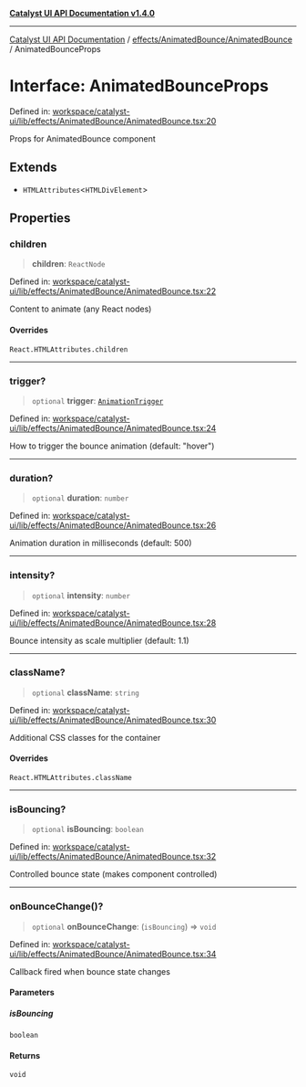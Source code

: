 [**Catalyst UI API Documentation v1.4.0**](../../../../README.md)

---

[Catalyst UI API Documentation](../../../../README.md) / [effects/AnimatedBounce/AnimatedBounce](../README.md) / AnimatedBounceProps

# Interface: AnimatedBounceProps

Defined in: [workspace/catalyst-ui/lib/effects/AnimatedBounce/AnimatedBounce.tsx:20](https://github.com/TheBranchDriftCatalyst/catalyst-ui/blob/main/lib/effects/AnimatedBounce/AnimatedBounce.tsx#L20)

Props for AnimatedBounce component

## Extends

- `HTMLAttributes`\<`HTMLDivElement`\>

## Properties

### children

> **children**: `ReactNode`

Defined in: [workspace/catalyst-ui/lib/effects/AnimatedBounce/AnimatedBounce.tsx:22](https://github.com/TheBranchDriftCatalyst/catalyst-ui/blob/main/lib/effects/AnimatedBounce/AnimatedBounce.tsx#L22)

Content to animate (any React nodes)

#### Overrides

`React.HTMLAttributes.children`

---

### trigger?

> `optional` **trigger**: [`AnimationTrigger`](../../../types/type-aliases/AnimationTrigger.md)

Defined in: [workspace/catalyst-ui/lib/effects/AnimatedBounce/AnimatedBounce.tsx:24](https://github.com/TheBranchDriftCatalyst/catalyst-ui/blob/main/lib/effects/AnimatedBounce/AnimatedBounce.tsx#L24)

How to trigger the bounce animation (default: "hover")

---

### duration?

> `optional` **duration**: `number`

Defined in: [workspace/catalyst-ui/lib/effects/AnimatedBounce/AnimatedBounce.tsx:26](https://github.com/TheBranchDriftCatalyst/catalyst-ui/blob/main/lib/effects/AnimatedBounce/AnimatedBounce.tsx#L26)

Animation duration in milliseconds (default: 500)

---

### intensity?

> `optional` **intensity**: `number`

Defined in: [workspace/catalyst-ui/lib/effects/AnimatedBounce/AnimatedBounce.tsx:28](https://github.com/TheBranchDriftCatalyst/catalyst-ui/blob/main/lib/effects/AnimatedBounce/AnimatedBounce.tsx#L28)

Bounce intensity as scale multiplier (default: 1.1)

---

### className?

> `optional` **className**: `string`

Defined in: [workspace/catalyst-ui/lib/effects/AnimatedBounce/AnimatedBounce.tsx:30](https://github.com/TheBranchDriftCatalyst/catalyst-ui/blob/main/lib/effects/AnimatedBounce/AnimatedBounce.tsx#L30)

Additional CSS classes for the container

#### Overrides

`React.HTMLAttributes.className`

---

### isBouncing?

> `optional` **isBouncing**: `boolean`

Defined in: [workspace/catalyst-ui/lib/effects/AnimatedBounce/AnimatedBounce.tsx:32](https://github.com/TheBranchDriftCatalyst/catalyst-ui/blob/main/lib/effects/AnimatedBounce/AnimatedBounce.tsx#L32)

Controlled bounce state (makes component controlled)

---

### onBounceChange()?

> `optional` **onBounceChange**: (`isBouncing`) => `void`

Defined in: [workspace/catalyst-ui/lib/effects/AnimatedBounce/AnimatedBounce.tsx:34](https://github.com/TheBranchDriftCatalyst/catalyst-ui/blob/main/lib/effects/AnimatedBounce/AnimatedBounce.tsx#L34)

Callback fired when bounce state changes

#### Parameters

##### isBouncing

`boolean`

#### Returns

`void`
